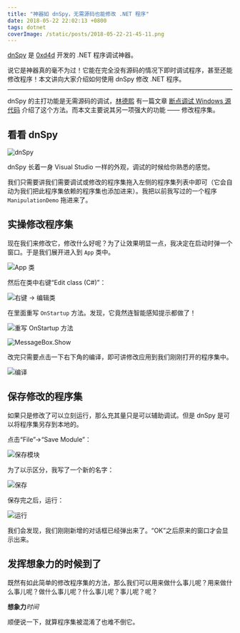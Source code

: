 ```yaml
---
title: "神器如 dnSpy，无需源码也能修改 .NET 程序"
date: 2018-05-22 22:02:13 +0800
tags: dotnet
coverImage: /static/posts/2018-05-22-21-45-11.png
---
```


[dnSpy](https://github.com/0xd4d/dnSpy) 是 [0xd4d](https://github.com/0xd4d) 开发的 .NET 程序调试神器。

说它是神器真的毫不为过！它能在完全没有源码的情况下即时调试程序，甚至还能修改程序！本文讲向大家介绍如何使用 dnSpy 修改 .NET 程序。

---

dnSpy 的主打功能是无需源码的调试，[林德熙](https://blog.lindexi.com/) 有一篇文章 [断点调试 Windows 源代码](https://blog.lindexi.com/post/%E6%96%AD%E7%82%B9%E8%B0%83%E8%AF%95-Windows-%E6%BA%90%E4%BB%A3%E7%A0%81.html) 介绍了这个方法。而本文主要说其另一项强大的功能 —— 修改程序集。

<div id="toc"></div>

## 看看 dnSpy

![dnSpy](/static/posts/2018-05-22-21-45-11.png)

dnSpy 长着一身 Visual Studio 一样的外观，调试的时候给你熟悉的感觉。

我们只需要讲我们需要调试或修改的程序集拖入左侧的程序集列表中即可（它会自动为我们把此程序集依赖的程序集也添加进来）。我把以前我写过的一个程序 `ManipulationDemo` 拖进来了。

## 实操修改程序集

现在我们来修改它，修改什么好呢？为了让效果明显一点，我决定在启动时弹一个窗口。于是我们展开进入到 `App` 类中。

![App 类](/static/posts/2018-05-22-21-48-55.png)

然后在类中右键“Edit class (C#)”：

![右键 -> 编辑类](/static/posts/2018-05-22-21-50-05.png)

在里面重写 `OnStartup` 方法。发现，它竟然连智能感知提示都做了！

![重写 OnStartup 方法](/static/posts/2018-05-22-21-51-37.png)

![MessageBox.Show](/static/posts/2018-05-22-21-52-52.png)

改完只需要点击一下右下角的编译，即可讲修改应用到我们刚刚打开的程序集中。

![编译](/static/posts/2018-05-22-21-53-43.png)

## 保存修改的程序集

如果只是修改了可以立刻运行，那么充其量只是可以辅助调试。但是 dnSpy 是可以将程序集另存到本地的。

点击“File”->“Save Module”：

![保存模块](/static/posts/2018-05-22-21-56-00.png)

为了以示区分，我写了一个新的名字：

![保存](/static/posts/2018-05-22-21-56-51.png)

保存完之后，运行：

![运行](/static/posts/2018-05-22-21-59-53.png)

我们会发现，我们刚刚新增的对话框已经弹出来了。“OK”之后原来的窗口才会显示出来。

## 发挥想象力的时候到了

既然有如此简单的修改程序集的方法，那么我们可以用来做什么事儿呢？用来做什么事儿呢？做什么事儿呢？什么事儿呢？事儿呢？呢？

**想象力***时间*

顺便说一下，就算程序集被混淆了也难不倒它。

